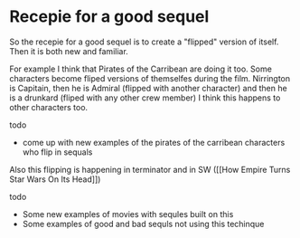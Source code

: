 # Recepie for a good sequel
So the recepie for a good sequel is to create a "flipped" version of itself. Then it is both new and familiar.

For example I think that Pirates of the Carribean are doing it too. Some characters become fliped versions of themselfes during the film. Nirrington is Capitain, then he is Admiral (flipped with another character) and then he is a drunkard (fliped with any other crew member) I think this happens to other characters too. 

todo
 - come up with new examples of the pirates of the carribean characters who flip in sequals

Also this flipping is happening in terminator and in SW ([[How Empire Turns Star Wars On Its Head]])

todo 
 -  Some new examples of movies with sequles built on this
 -  Some examples of good and bad sequls not using this techinque